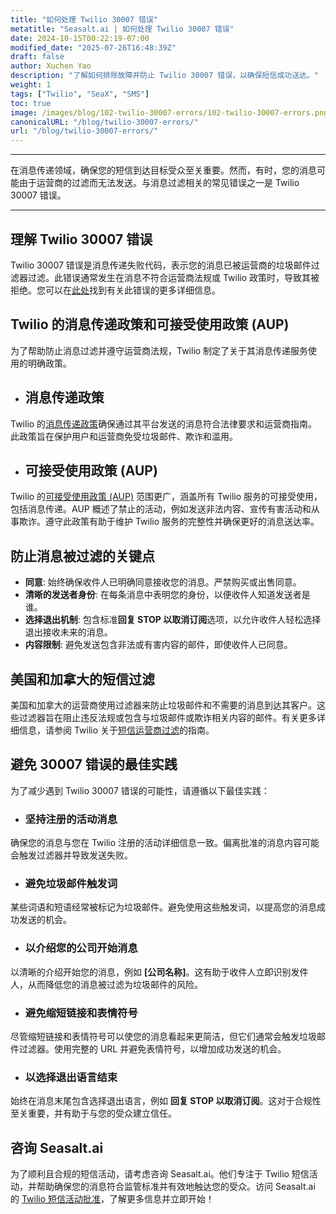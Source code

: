```yaml
---
title: "如何处理 Twilio 30007 错误"
metatitle: "Seasalt.ai | 如何处理 Twilio 30007 错误"
date: 2024-10-15T00:22:19-07:00
modified_date: "2025-07-26T16:48:39Z"
draft: false
author: Xuchen Yao
description: "了解如何排除故障并防止 Twilio 30007 错误，以确保短信成功送达。"
weight: 1
tags: ["Twilio", "SeaX", "SMS"]
toc: true
image: /images/blog/102-twilio-30007-errors/102-twilio-30007-errors.png
canonicalURL: "/blog/twilio-30007-errors/"
url: "/blog/twilio-30007-errors/"
---
```


---

在消息传递领域，确保您的短信到达目标受众至关重要。然而，有时，您的消息可能由于运营商的过滤而无法发送。与消息过滤相关的常见错误之一是 Twilio 30007 错误。

---

## 理解 Twilio 30007 错误

Twilio 30007 错误是消息传递失败代码，表示您的消息已被运营商的垃圾邮件过滤器过滤。此错误通常发生在消息不符合运营商法规或 Twilio 政策时，导致其被拒绝。您可以在[此处](https://www.twilio.com/docs/api/errors/30007)找到有关此错误的更多详细信息。

## Twilio 的消息传递政策和可接受使用政策 (AUP)

为了帮助防止消息过滤并遵守运营商法规，Twilio 制定了关于其消息传递服务使用的明确政策。

- ## 消息传递政策

Twilio 的[消息传递政策](https://www.twilio.com/en-us/legal/messaging-policy)确保通过其平台发送的消息符合法律要求和运营商指南。此政策旨在保护用户和运营商免受垃圾邮件、欺诈和滥用。

- ## 可接受使用政策 (AUP)

Twilio 的[可接受使用政策 (AUP)](https://www.twilio.com/en-us/legal/aup) 范围更广，涵盖所有 Twilio 服务的可接受使用，包括消息传递。AUP 概述了禁止的活动，例如发送非法内容、宣传有害活动和从事欺诈。遵守此政策有助于维护 Twilio 服务的完整性并确保更好的消息送达率。

## 防止消息被过滤的关键点

- **同意**: 始终确保收件人已明确同意接收您的消息。严禁购买或出售同意。
- **清晰的发送者身份**: 在每条消息中表明您的身份，以便收件人知道发送者是谁。
- **选择退出机制**: 包含标准**回复 STOP 以取消订阅**选项，以允许收件人轻松选择退出接收未来的消息。
- **内容限制**: 避免发送包含非法或有害内容的邮件，即使收件人已同意。

## 美国和加拿大的短信过滤

美国和加拿大的运营商使用过滤器来防止垃圾邮件和不需要的消息到达其客户。这些过滤器旨在阻止违反法规或包含与垃圾邮件或欺诈相关内容的邮件。有关更多详细信息，请参阅 Twilio 关于[短信运营商过滤](https://help.twilio.com/articles/360022449893-SMS-Carrier-Filtering-in-the-United-States-and-Canada)的指南。

## 避免 30007 错误的最佳实践

为了减少遇到 Twilio 30007 错误的可能性，请遵循以下最佳实践：

- ### 坚持注册的活动消息

确保您的消息与您在 Twilio 注册的活动详细信息一致。偏离批准的消息内容可能会触发过滤器并导致发送失败。

- ### 避免垃圾邮件触发词

某些词语和短语经常被标记为垃圾邮件。避免使用这些触发词，以提高您的消息成功发送的机会。

- ### 以介绍您的公司开始消息

以清晰的介绍开始您的消息，例如 **[公司名称]**。这有助于收件人立即识别发件人，从而降低您的消息被过滤为垃圾邮件的风险。

- ### 避免缩短链接和表情符号

尽管缩短链接和表情符号可以使您的消息看起来更简洁，但它们通常会触发垃圾邮件过滤器。使用完整的 URL 并避免表情符号，以增加成功发送的机会。

- ### 以选择退出语言结束

始终在消息末尾包含选择退出语言，例如 **回复 STOP 以取消订阅**。这对于合规性至关重要，并有助于与您的受众建立信任。

## 咨询 Seasalt.ai

为了顺利且合规的短信活动，请考虑咨询 Seasalt.ai。他们专注于 Twilio 短信活动，并帮助确保您的消息符合监管标准并有效地触达您的受众。访问 Seasalt.ai 的 [Twilio 短信活动批准](https://usecase.seasalt.ai/approved-for-twilio-sms-campaign/)，了解更多信息并立即开始！
